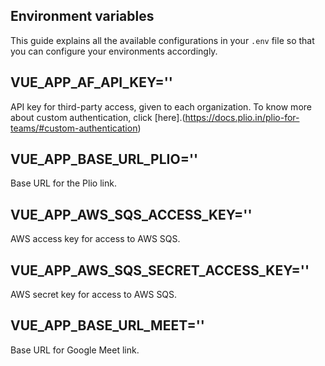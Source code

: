 ## Environment variables
This guide explains all the available configurations in your `.env` file so that you can configure your environments accordingly.

## VUE_APP_AF_API_KEY=''
API key for third-party access, given to each organization. To know more about custom authentication, click [here].(https://docs.plio.in/plio-for-teams/#custom-authentication)    

## VUE_APP_BASE_URL_PLIO=''
Base URL for the Plio link.

## VUE_APP_AWS_SQS_ACCESS_KEY=''
AWS access key for access to AWS SQS.

## VUE_APP_AWS_SQS_SECRET_ACCESS_KEY=''
AWS secret key for access to AWS SQS.

## VUE_APP_BASE_URL_MEET=''
Base URL for Google Meet link.